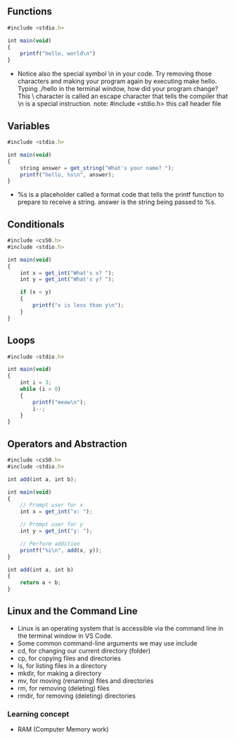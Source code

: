 ## Functions

```jsx
#include <stdio.h>

int main(void)
{
    printf("hello, world\n")
}
```

- Notice also the special symbol \n in your code. Try removing those characters and making your program again by executing make hello. Typing ./hello in the terminal window, how did your program change? This \ character is called an escape character that tells the compiler that \n is a special instruction.
  note: #include <stdio.h> this call header file

## Variables

```jsx
#include <stdio.h>

int main(void)
{
    string answer = get_string("What's your name? ");
    printf("hello, %s\n", answer);
}

```

- %s is a placeholder called a format code that tells the printf function to prepare to receive a string. answer is the string being passed to %s.

## Conditionals

```jsx
#include <cs50.h>
#include <stdio.h>

int main(void)
{
    int x = get_int("What's x? ");
    int y = get_int("What's y? ");

    if (x < y)
    {
        printf("x is less than y\n");
    }
}

```

## Loops

```jsx
#include <stdio.h>

int main(void)
{
    int i = 3;
    while (i > 0)
    {
        printf("meow\n");
        i--;
    }
}

```

## Operators and Abstraction

```jsx
#include <cs50.h>
#include <stdio.h>

int add(int a, int b);

int main(void)
{
    // Prompt user for x
    int x = get_int("x: ");

    // Prompt user for y
    int y = get_int("y: ");

    // Perform addition
    printf("%i\n", add(x, y));
}

int add(int a, int b)
{
    return a + b;
}

```

## Linux and the Command Line

- Linux is an operating system that is accessible via the command line in the terminal window in VS Code.
- Some common command-line arguments we may use include
- cd, for changing our current directory (folder)
- cp, for copying files and directories
- ls, for listing files in a directory
- mkdir, for making a directory
- mv, for moving (renaming) files and directories
- rm, for removing (deleting) files
- rmdir, for removing (deleting) directories

### Learning concept

- RAM (Computer Memory work)
